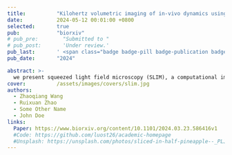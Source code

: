 ```yaml
---
title:          "Kilohertz volumetric imaging of in-vivo dynamics using squeezed light field microscopy"
date:           2024-05-12 00:01:00 +0800
selected:       true
pub:            "biorxiv"
# pub_pre:        "Submitted to "
# pub_post:       'Under review.'
pub_last:       ' <span class="badge badge-pill badge-publication badge-success">Spotlight</span>'
pub_date:       "2024"

abstract: >-
  we present squeezed light field microscopy (SLIM), a computational imaging method that enables rapid detection of high-resolution three-dimensional (3D) light signals using only a single, low-format camera sensor area. SLIM pushes the boundaries of 3D optical microscopy, achieving over one thousand volumes per second across a large field of view of 550 μm in diameter and 300 μm in depth. Using SLIM, we demonstrated blood cell velocimetry across the embryonic zebrafish brain and in a free-moving tail exhibiting high-frequency swinging motion. 
cover:          /assets/images/covers/slim.jpg
authors:
  - Zhaoqiang Wang
  - Ruixuan Zhao
  - Some Other Name
  - John Doe
links:
  Paper: https://www.biorxiv.org/content/10.1101/2024.03.23.586416v1
  #Code: https://github.com/luost26/academic-homepage
  #Unsplash: https://unsplash.com/photos/sliced-in-half-pineapple--_PLJZmHZzk
---
```

